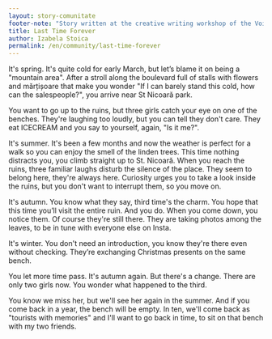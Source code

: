```yaml
---
layout: story-comunitate
footer-note: "Story written at the creative writing workshop of the Voice Your Place Summer School: Curtea de Argeș."
title: Last Time Forever
author: Izabela Stoica
permalink: /en/community/last-time-forever
---
```


It's spring. It's quite cold for early March, but let’s blame it on being a "mountain area". After a stroll along the boulevard full of stalls with flowers and mărțișoare that make you wonder "If I can barely stand this cold, how can the salespeople?", you arrive near St Nicoară park.

You want to go up to the ruins, but three girls catch your eye on one of the benches. They're laughing too loudly, but you can tell they don't care. They eat ICECREAM and you say to yourself, again, "Is it me?".

It's summer. It's been a few months and now the weather is perfect for a walk so you can enjoy the smell of the linden trees. This time nothing distracts you, you climb straight up to St. Nicoară. When you reach the ruins, three familiar laughs disturb the silence of the place. They seem to belong here, they're always here. Curiosity urges you to take a look inside the ruins, but you don't want to interrupt them, so you move on.

It's autumn. You know what they say, third time's the charm. You hope that this time you’ll visit the entire ruin. And you do. When you come down, you notice them. Of course they're still there. They are taking photos among the leaves, to be in tune with everyone else on Insta.

It's winter. You don't need an introduction, you know they're there even without checking. They’re exchanging Christmas presents on the same bench.

You let more time pass. It's autumn again. But there's a change. There are only two girls now. You wonder what happened to the third.

You know we miss her, but we'll see her again in the summer. And if you come back in a year, the bench will be empty. In ten, we'll come back as "tourists with memories" and I'll want to go back in time, to sit on that bench with my two friends.

